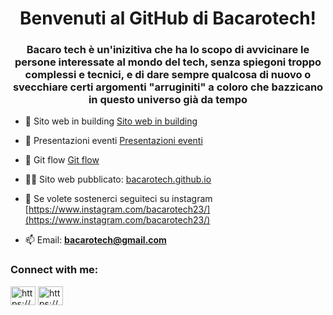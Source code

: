 <h1 align="center">Benvenuti al GitHub di Bacarotech!</h1>
<h3 align="center">Bacaro tech è un'inizitiva che ha lo scopo di avvicinare le persone interessate al mondo del tech, senza spiegoni troppo complessi e tecnici, e di dare sempre qualcosa di nuovo o svecchiare certi argomenti "arruginiti" a coloro che bazzicano in questo universo già da tempo</h3>

- 🔭 Sito web in building [Sito web in building](https://github.com/BacaroTech/bacarotech.github.io)

- 👯 Presentazioni eventi [Presentazioni eventi](https://github.com/BacaroTech/Presentazioni-Eventi)

- 🌱 Git flow [Git flow](https://github.com/BacaroTech/Presentazione-GitFlow-DevFest)

- 👨‍💻 Sito web pubblicato: [bacarotech.github.io](bacarotech.github.io)

- 📝 Se volete sostenerci seguiteci su instagram [https://www.instagram.com/bacarotech23/](https://www.instagram.com/bacarotech23/)

- 📫 Email: **bacarotech@gmail.com**

<h3 align="left">Connect with me:</h3>
<p align="left">
<a href="https://bacarotech.github.io/" target="blank"><img align="center" src="https://raw.githubusercontent.com/rahuldkjain/github-profile-readme-generator/master/src/images/icons/Social/devto.svg" alt="https://bacarotech.github.io/" height="30" width="40" /></a>
<a href="www.instagram.com/bacarotech23/" target="blank"><img align="center" src="https://raw.githubusercontent.com/rahuldkjain/github-profile-readme-generator/master/src/images/icons/Social/instagram.svg" alt="https://www.instagram.com/bacarotech23/" height="30" width="40" /></a>
</p>
